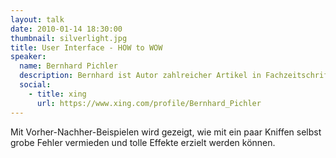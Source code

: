 ```yaml
---
layout: talk
date: 2010-01-14 18:30:00
thumbnail: silverlight.jpg
title: User Interface - HOW to WOW
speaker:
  name: Bernhard Pichler 
  description: Bernhard ist Autor zahlreicher Artikel in Fachzeitschriften und Sprecher auf verschiedenen Konferenzen.
  social:
    - title: xing
      url: https://www.xing.com/profile/Bernhard_Pichler
---
```

Mit Vorher-Nachher-Beispielen wird gezeigt, wie mit ein paar Kniffen selbst grobe Fehler vermieden und tolle Effekte erzielt werden können.